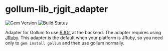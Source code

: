 gollum-lib_rjgit_adapter
========================
[![Gem Version](https://badge.fury.io/rb/gollum-rjgit_adapter.svg)](http://badge.fury.io/rb/gollum-rjgit_adapter)
[![Build Status](https://travis-ci.org/gollum/rjgit_adapter.svg?branch=master)](https://travis-ci.org/gollum/rjgit_adapter)

Adapter for Gollum to use [RJGit](https://github.com/repotag/rjgit) at the backend. The adapter requires using [JRuby](https://www.jruby.org/). This adapter is the default when your platform is JRuby, so you need only to `gem install gollum` and then use gollum normally.
